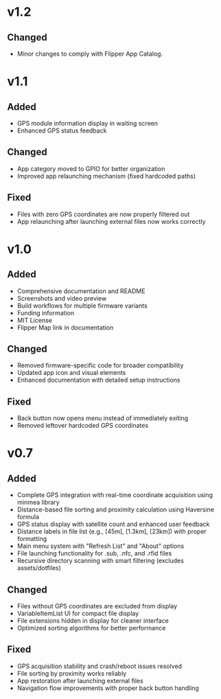 # v1.2

## Changed
- Minor changes to comply with Flipper App Catalog.

# v1.1

## Added
- GPS module information display in waiting screen
- Enhanced GPS status feedback

## Changed
- App category moved to GPIO for better organization
- Improved app relaunching mechanism (fixed hardcoded paths)

## Fixed
- Files with zero GPS coordinates are now properly filtered out
- App relaunching after launching external files now works correctly

# v1.0

## Added
- Comprehensive documentation and README
- Screenshots and video preview
- Build workflows for multiple firmware variants
- Funding information
- MIT License
- Flipper Map link in documentation

## Changed
- Removed firmware-specific code for broader compatibility
- Updated app icon and visual elements
- Enhanced documentation with detailed setup instructions

## Fixed
- Back button now opens menu instead of immediately exiting
- Removed leftover hardcoded GPS coordinates

# v0.7

## Added
- Complete GPS integration with real-time coordinate acquisition using minmea library
- Distance-based file sorting and proximity calculation using Haversine formula
- GPS status display with satellite count and enhanced user feedback
- Distance labels in file list (e.g., [45m], [1.3km], [23km]) with proper formatting
- Main menu system with "Refresh List" and "About" options
- File launching functionality for .sub, .nfc, and .rfid files
- Recursive directory scanning with smart filtering (excludes assets/dotfiles)

## Changed
- Files without GPS coordinates are excluded from display
- VariableItemList UI for compact file display
- File extensions hidden in display for cleaner interface
- Optimized sorting algorithms for better performance

## Fixed
- GPS acquisition stability and crash/reboot issues resolved
- File sorting by proximity works reliably
- App restoration after launching external files
- Navigation flow improvements with proper back button handling
